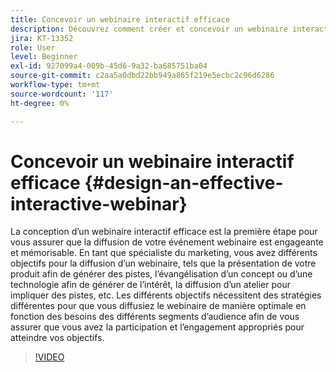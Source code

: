```yaml
---
title: Concevoir un webinaire interactif efficace
description: Découvrez comment créer et concevoir un webinaire interactif efficace
jira: KT-13352
role: User
level: Beginner
exl-id: 927099a4-009b-45d6-9a32-ba685751ba04
source-git-commit: c2aa5a0dbd22bb949a865f219e5ecbc2c96d6286
workflow-type: tm+mt
source-wordcount: '117'
ht-degree: 0%

---
```


# Concevoir un webinaire interactif efficace {#design-an-effective-interactive-webinar}

La conception d’un webinaire interactif efficace est la première étape pour vous assurer que la diffusion de votre événement webinaire est engageante et mémorisable. En tant que spécialiste du marketing, vous avez différents objectifs pour la diffusion d’un webinaire, tels que la présentation de votre produit afin de générer des pistes, l’évangélisation d’un concept ou d’une technologie afin de générer de l’intérêt, la diffusion d’un atelier pour impliquer des pistes, etc. Les différents objectifs nécessitent des stratégies différentes pour que vous diffusiez le webinaire de manière optimale en fonction des besoins des différents segments d’audience afin de vous assurer que vous avez la participation et l’engagement appropriés pour atteindre vos objectifs.

>[!VIDEO](https://video.tv.adobe.com/v/3418602?q=9)
